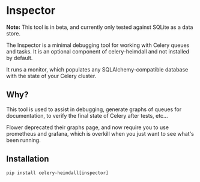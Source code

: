# Inspector

**Note:** This tool is in beta, and currently only tested against SQLite as a
data store.

The Inspector is a minimal debugging tool for working with Celery queues and
tasks. It is an optional component of celery-heimdall and not installed by
default.

It runs a monitor, which populates any SQLAlchemy-compatible database with the
state of your Celery cluster.

## Why?

This tool is used to assist in debugging, generate graphs of queues for
documentation, to verify the final state of Celery after tests, etc...

Flower deprecated their graphs page, and now require you to use prometheus and
grafana, which is overkill when you just want to see what's been running.

## Installation

```
pip install celery-heimdall[inspector]
```